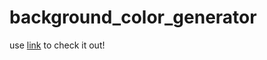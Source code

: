 # background_color_generator

use <a href='https://qiaoooo.github.io/background_color_generator/'>link</a> to check it out!
